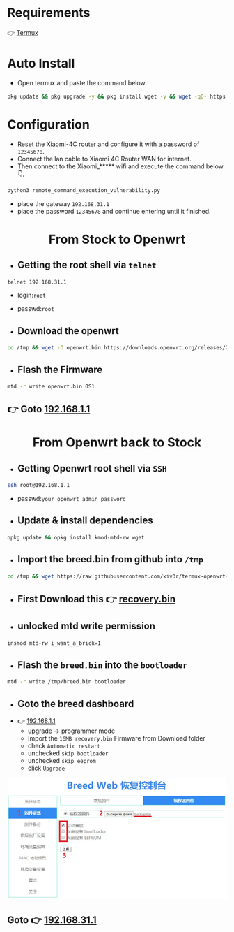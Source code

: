 # Requirements
👉 [Termux](https://github.com/termux/termux-app/releases/download/v0.118.3/termux-app_v0.118.3+github-debug_arm64-v8a.apk)

# Auto Install
- Open termux and paste the command below
```sh
pkg update && pkg upgrade -y && pkg install wget -y && wget -qO- https://raw.githubusercontent.com/xiv3r/termux-openwrt-invasion/refs/heads/main/openwrt-invasion.sh | sh && cd openwrt-invasion
```

# Configuration
- Reset the Xiaomi-4C router and configure it with a password of `12345678`.
- Connect the lan cable to Xiaomi 4C Router WAN for internet.
- Then connect to the Xiaomi_***** wifi and execute the command below 👇. 

```sh
python3 remote_command_execution_vulnerability.py
```
- place the gateway `192.168.31.1`
- place the password `12345678` and continue entering until it finished.

# <h1 align="center"> From Stock to Openwrt </h1>
  
- ## Getting the root shell via `telnet`
```sh
telnet 192.168.31.1
```
- login:`root`
- passwd:`root`

- ## Download the openwrt
```sh
cd /tmp && wget -O openwrt.bin https://downloads.openwrt.org/releases/23.05.5/targets/ramips/mt76x8/openwrt-23.05.5-ramips-mt76x8-xiaomi_mi-router-4c-squashfs-sysupgrade.bin
```

- ## Flash the Firmware
```sh
mtd -r write openwrt.bin OS1
```

## 👉 Goto [192.168.1.1](http://192.168.1.1)

# <p align="center"> From Openwrt back to Stock </p>

- ## Getting Openwrt root shell via `SSH`
```sh
ssh root@192.168.1.1
```
- passwd:`your openwrt admin password`


- ## Update & install dependencies
```sh
opkg update && opkg install kmod-mtd-rw wget
```
- ## Import the breed.bin from github into `/tmp`
```sh
cd /tmp && wget https://raw.githubusercontent.com/xiv3r/termux-openwrt-invasion/refs/heads/main/breed.bin
```

- ## First Download this 👉 [recovery.bin](https://raw.githubusercontent.com/xiv3r/termux-openwrt-invasion/refs/heads/main/recovery.bin)

- ## unlocked mtd write permission
```sh
insmod mtd-rw i_want_a_brick=1
```
- ## Flash the `breed.bin` into the `bootloader`
```sh
mtd -r write /tmp/breed.bin bootloader
```
- ## Goto the breed dashboard
- 👉 [192.168.1.1](192.168.1.1)
  - upgrade -> programmer mode
  - Import the `16MB recovery.bin` Firmware from Download folder
  - check `Automatic restart`
  - unchecked `skip bootloader`
  - unchecked `skip eeprom`
  - click `Upgrade`
<img src="https://github.com/xiv3r/Xiaomi-Mi-Router-4C-CH341A-Flasher/blob/main/src/backup.jpg">
 
 ## Goto 👉 [192.168.31.1](http://192.168.31.1)
